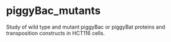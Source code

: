 # piggyBac_mutants
Study of wild type and mutant piggyBac or piggyBat proteins and transposition constructs in HCT116 cells. 
